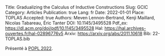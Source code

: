 Title: Gradualizing the Calculus of Inductive Constructions
Slug: GCIC
Category: Articles
Publication: true
Lang: fr
Date: 2022-01-01
Place: TOPLAS
Accepted: true
Authors: Meven Lennon-Bertrand, Kenji Maillard, Nicolas Tabareau, Éric Tanter
DOI: 10.1145/3495528
Pdf_ex: https://dl.acm.org/doi/pdf/10.1145/3495528
Hal: https://hal.archives-ouvertes.fr/hal-02896776v5
Arxiv: https://arxiv.org/abs/2011.10618
Bib: 22-TOPLAS.bib

Présenté à [POPL 2022](talks).